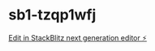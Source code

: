# sb1-tzqp1wfj

[Edit in StackBlitz next generation editor ⚡️](https://stackblitz.com/~/github.com/ggodfrey455/sb1-tzqp1wfj)
